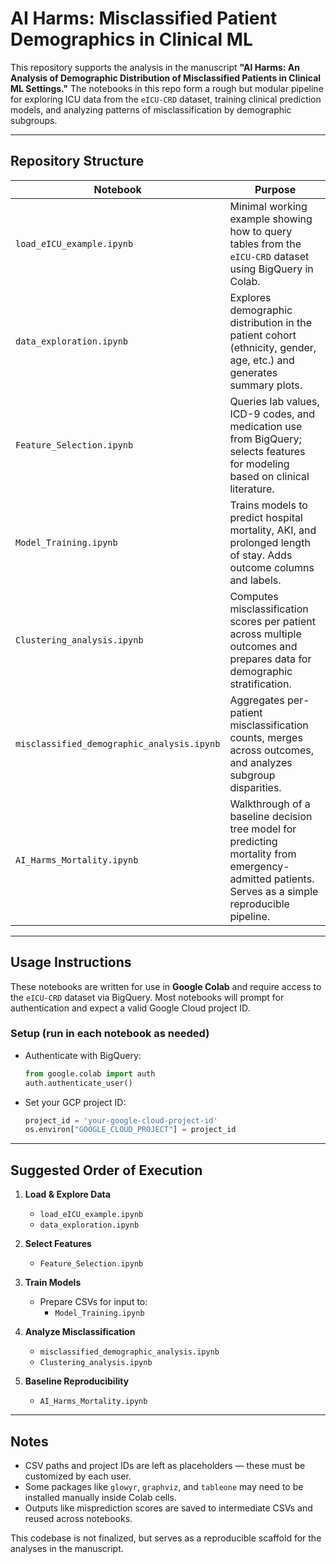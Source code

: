 # AI Harms: Misclassified Patient Demographics in Clinical ML

This repository supports the analysis in the manuscript **"AI Harms: An Analysis of Demographic Distribution of Misclassified Patients in Clinical ML Settings."** The notebooks in this repo form a rough but modular pipeline for exploring ICU data from the `eICU-CRD` dataset, training clinical prediction models, and analyzing patterns of misclassification by demographic subgroups.

---

## Repository Structure

| Notebook | Purpose |
|----------|---------|
| `load_eICU_example.ipynb` | Minimal working example showing how to query tables from the `eICU-CRD` dataset using BigQuery in Colab. |
| `data_exploration.ipynb` | Explores demographic distribution in the patient cohort (ethnicity, gender, age, etc.) and generates summary plots. |
| `Feature_Selection.ipynb` | Queries lab values, ICD-9 codes, and medication use from BigQuery; selects features for modeling based on clinical literature. |
| `Model_Training.ipynb` | Trains models to predict hospital mortality, AKI, and prolonged length of stay. Adds outcome columns and labels. |
| `Clustering_analysis.ipynb` | Computes misclassification scores per patient across multiple outcomes and prepares data for demographic stratification. |
| `misclassified_demographic_analysis.ipynb` | Aggregates per-patient misclassification counts, merges across outcomes, and analyzes subgroup disparities. |
| `AI_Harms_Mortality.ipynb` | Walkthrough of a baseline decision tree model for predicting mortality from emergency-admitted patients. Serves as a simple reproducible pipeline. |

---

## Usage Instructions

These notebooks are written for use in **Google Colab** and require access to the `eICU-CRD` dataset via BigQuery. Most notebooks will prompt for authentication and expect a valid Google Cloud project ID.

### Setup (run in each notebook as needed)
- Authenticate with BigQuery:
  ```python
  from google.colab import auth
  auth.authenticate_user()
  ```
- Set your GCP project ID:
  ```python
  project_id = 'your-google-cloud-project-id'
  os.environ["GOOGLE_CLOUD_PROJECT"] = project_id
  ```

---

## Suggested Order of Execution

1. **Load & Explore Data**
   - `load_eICU_example.ipynb`
   - `data_exploration.ipynb`

2. **Select Features**
   - `Feature_Selection.ipynb`

3. **Train Models**
   - Prepare CSVs for input to:
     - `Model_Training.ipynb`

4. **Analyze Misclassification**
   - `misclassified_demographic_analysis.ipynb`
   - `Clustering_analysis.ipynb`

5. **Baseline Reproducibility**
   - `AI_Harms_Mortality.ipynb`

---

## Notes

- CSV paths and project IDs are left as placeholders — these must be customized by each user.
- Some packages like `glowyr`, `graphviz`, and `tableone` may need to be installed manually inside Colab cells.
- Outputs like misprediction scores are saved to intermediate CSVs and reused across notebooks.

This codebase is not finalized, but serves as a reproducible scaffold for the analyses in the manuscript.

